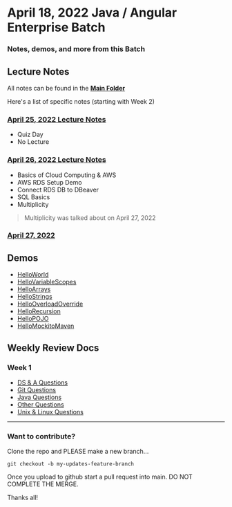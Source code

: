 # April 18, 2022 Java / Angular Enterprise Batch
### Notes, demos, and more from this Batch

## Lecture Notes
All notes can be found in the **[Main Folder](https://github.com/FullSol/my-training-notes/tree/master/Lecture_Notes)**

Here's a list of specific notes (starting with Week 2)

### [April 25, 2022 Lecture Notes](https://github.com/FullSol/my-training-notes/blob/master/Lecture_Notes/Week2/04.25.2022_Lecture_Notes.md)

* Quiz Day
* No Lecture

### [April 26, 2022 Lecture Notes](https://github.com/FullSol/my-training-notes/blob/master/Lecture_Notes/04.26.2022_Lecture_Notes.md)

* Basics of Cloud Computing & AWS
* AWS RDS Setup Demo
* Connect RDS DB to DBeaver
* SQL Basics
* Multiplicity

> Multiplicity was talked about on April 27, 2022

### [April 27, 2022](https://github.com/FullSol/my-training-notes/blob/master/Lecture_Notes/04.27.2022_Lecture_Notes.md)

## Demos
* [HelloWorld](https://github.com/FullSol/my-training-notes/tree/master/demos/1-Java/HelloWorld)
* [HelloVariableScopes](https://github.com/FullSol/my-training-notes/tree/master/demos/1-Java/HelloVariableScopes)
* [HelloArrays](https://github.com/FullSol/my-training-notes/tree/master/demos/1-Java/HelloArrays)
* [HelloStrings](https://github.com/FullSol/my-training-notes/tree/master/demos/1-Java/HelloStrings)
* [HelloOverloadOverride](https://github.com/FullSol/my-training-notes/tree/master/demos/1-Java/HelloOverloadOverride)
* [HelloRecursion](https://github.com/FullSol/my-training-notes/tree/master/demos/1-Java/HelloRecursion)
* [HelloPOJO](https://github.com/FullSol/my-training-notes/tree/master/demos/1-Java/HelloPOJO)
* [HelloMockitoMaven](https://github.com/FullSol/my-training-notes/tree/master/demos/1-Java/HelloMockitoMaven)

## Weekly Review Docs
### Week 1
* [DS & A Questions](https://github.com/FullSol/my-training-notes/blob/master/Weekly_Reviews/Week1/DS_%26_A_Questions.md)
* [Git Questions](https://github.com/FullSol/my-training-notes/blob/master/Weekly_Reviews/Week1/Git_Questions.md)
* [Java Questions](https://github.com/FullSol/my-training-notes/blob/master/Weekly_Reviews/Week1/Java_Questions.md)
* [Other Questions](https://github.com/FullSol/my-training-notes/blob/master/Weekly_Reviews/Week1/Other_Questions.md)
* [Unix & Linux Questions](https://github.com/FullSol/my-training-notes/blob/master/Weekly_Reviews/Week1/Unix_Linux_Questions.md)

<hr>

### Want to contribute?
Clone the repo and PLEASE make a new branch...

```
git checkout -b my-updates-feature-branch
```

Once you upload to github start a pull request into main. DO NOT COMPLETE THE MERGE.

Thanks all!

